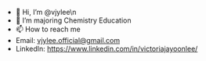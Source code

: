 - 👋 Hi, I’m @vjylee\n
- 🌱 I’m majoring Chemistry Education
- 📫 How to reach me
- Email: vjylee.official@gmail.com
- LinkedIn: https://www.linkedin.com/in/victoriajayoonlee/

<!---
vjylee/vjylee is a ✨ special ✨ repository because its `README.md` (this file) appears on your GitHub profile.
You can click the Preview link to take a look at your changes.
--->
